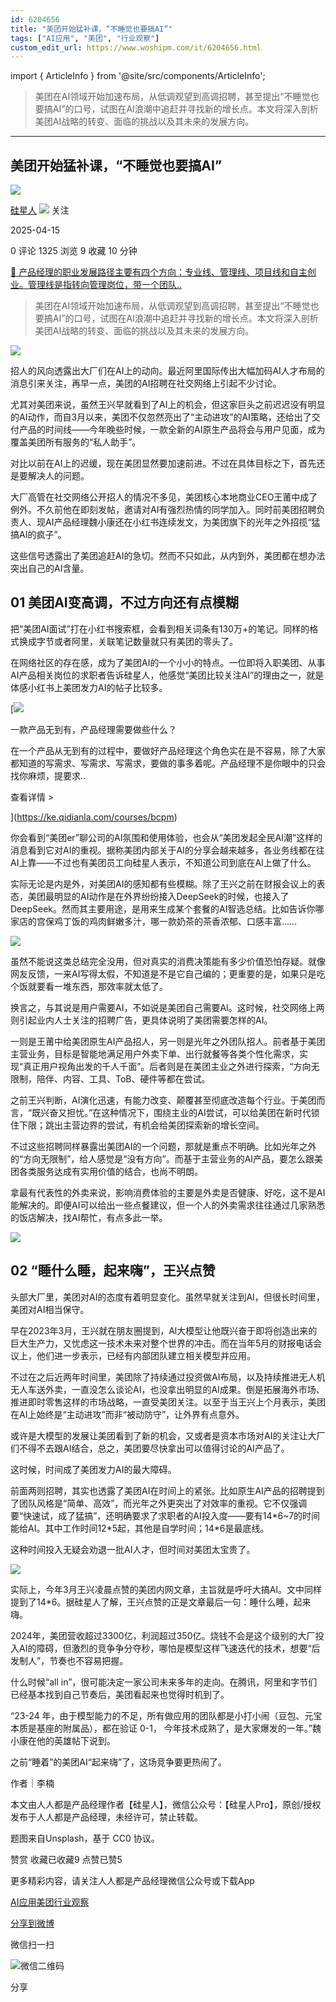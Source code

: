 ```yaml
---
id: 6204656
title: "美团开始猛补课，“不睡觉也要搞AI”"
tags: ["AI应用", "美团", "行业观察"]
custom_edit_url: https://www.woshipm.com/it/6204656.html
---
```

import { ArticleInfo } from '@site/src/components/ArticleInfo';

<ArticleInfo
    author="硅星人"
    authorLink="https://www.woshipm.com/u/1270617"
    published="2025-04-15"
    views={1325}
    comments={0}
    collects={9}
/>

> 美团在AI领域开始加速布局，从低调观望到高调招聘，甚至提出“不睡觉也要搞AI”的口号，试图在AI浪潮中追赶并寻找新的增长点。本文将深入剖析美团AI战略的转变、面临的挑战以及其未来的发展方向。

---

## 美团开始猛补课，“不睡觉也要搞AI”

[![](https://static.woshipm.com/pmadmin_avatar_20231007151843_7700.jpg?imageView2/1/w/72/h/72/q/100)](https://www.woshipm.com/u/1270617)

[硅星人](https://www.woshipm.com/u/1270617) ![](https://static.woshipm.com/tag/1122_1@2x.png) 关注

2025-04-15

0 评论 1325 浏览 9 收藏 10 分钟

[🔗 产品经理的职业发展路径主要有四个方向：专业线、管理线、项目线和自主创业。管理线是指转向管理岗位，带一个团队..](https://ke.qidianla.com/courses/90pm)

> 美团在AI领域开始加速布局，从低调观望到高调招聘，甚至提出“不睡觉也要搞AI”的口号，试图在AI浪潮中追赶并寻找新的增长点。本文将深入剖析美团AI战略的转变、面临的挑战以及其未来的发展方向。

![](https://image.woshipm.com/2025/02/21/36365bde-f013-11ef-98d7-00163e09d72f.png)

招人的风向透露出大厂们在AI上的动向。最近阿里国际传出大幅加码AI人才布局的消息引来关注，再早一点，美团的AI招聘在社交网络上引起不少讨论。

尤其对美团来说，虽然王兴早就看到了AI上的机会，但这家巨头之前迟迟没有明显的AI动作，而自3月以来，美团不仅忽然亮出了“主动进攻”的AI策略，还给出了交付产品的时间线——今年晚些时候，一款全新的AI原生产品将会与用户见面，成为覆盖美团所有服务的“私人助手”。

对比以前在AI上的迟缓，现在美团显然要加速前进。不过在具体目标之下，首先还是要解决人的问题。

大厂高管在社交网络公开招人的情况不多见，美团核心本地商业CEO王莆中成了例外。不久前他在即刻发帖，邀请对AI有强烈热情的同学加入。同时前美团招聘负责人、现AI产品经理魏小康还在小红书连续发文，为美团旗下的光年之外招揽“猛搞AI的疯子”。

这些信号透露出了美团追赶AI的急切。然而不只如此，从内到外，美团都在想办法突出自己的AI含量。

## 01 美团AI变高调，不过方向还有点模糊

把“美团AI面试”打在小红书搜索框，会看到相关词条有130万+的笔记。同样的格式换成字节或者阿里，关联笔记数量就只有美团的零头了。

在网络社区的存在感，成为了美团AI的一个小小的特点。一位即将入职美团、从事AI产品相关岗位的求职者告诉硅星人，他感觉“美团比较关注AI”的理由之一，就是体感小红书上美团发力AI的帖子比较多。

[![](https://image.woshipm.com/2023/08/02/58dc678c-30e3-11ee-88e7-00163e0b5ff3.png)

一款产品无到有，产品经理需要做些什么？

在一个产品从无到有的过程中，要做好产品经理这个角色实在是不容易，除了大家都知道的写需求、写需求、写需求，要做的事多着呢。产品经理不是你眼中的只会找你麻烦，提要求..

查看详情 >

](https://ke.qidianla.com/courses/bcpm)

你会看到“美团er”聊公司的AI氛围和使用体验，也会从“美团发起全民AI潮”这样的消息看到它对AI的重视。据称美团内部关于AI的分享会越来越多，各业务线都在往AI上靠——不过也有美团员工向硅星人表示，不知道公司到底在AI上做了什么。

实际无论是内是外，对美团AI的感知都有些模糊。除了王兴之前在财报会议上的表态，美团最明显的AI动作是在外界纷纷接入DeepSeek的时候，也接入了DeepSeek。然而其主要用途，是用来生成某个套餐的AI智选总结。比如告诉你哪家店的宫保鸡丁饭的鸡肉鲜嫩多汁，哪一款奶茶的茶香浓郁、口感丰富……

![](https://image.woshipm.com/2025/04/14/6fe449c8-1907-11f0-b222-00163e09d72f.png)

虽然不能说这类总结完全没用，但对真实的消费决策能有多少价值恐怕存疑。就像网友反馈，一来AI写得太假，不知道是不是它自己编的；更重要的是，如果只是吃个饭就要看一堆东西，那效率就太低了。

换言之，与其说是用户需要AI，不如说是美团自己需要AI。这时候，社交网络上两则引起业内人士关注的招聘广告，更具体说明了美团需要怎样的AI。

一则是王莆中给美团原生AI产品招人，另一则是光年之外团队招人。前者基于美团主营业务，目标是智能地满足用户外卖下单、出行就餐等各类个性化需求，实现“真正用户视角出发的千人千面”。后者则是在美团主业之外进行探索，“方向无限制，陪伴、内容、工具、ToB、硬件等都在尝试。

之前王兴判断，AI演化迅速，有能力改变、颠覆甚至彻底改造每个行业。于美团而言，“既兴奋又担忧。”在这种情况下，围绕主业的AI尝试，可以给美团在新时代锁住下限；跳出主营边界的尝试，有机会给美团探索新的增长空间。

不过这些招聘同样暴露出美团AI的一个问题，那就是重点不明确。比如光年之外的“方向无限制”，给人感觉是“没有方向”。而基于主营业务的AI产品，要怎么跟美团各类服务达成有实用价值的结合，也尚不明朗。

拿最有代表性的外卖来说，影响消费体验的主要是外卖是否健康、好吃，这不是AI能解决的。即便AI可以给出一些点餐建议，但一个人的外卖需求往往通过几家熟悉的饭店解决，找AI帮忙，有点多此一举。

![](https://image.woshipm.com/2025/04/14/70a724fc-1907-11f0-b222-00163e09d72f.png)

## 02 “睡什么睡，起来嗨”，王兴点赞

头部大厂里，美团对AI的态度有着明显变化。虽然早就关注到AI，但很长时间里，美团对AI相当保守。

早在2023年3月，王兴就在朋友圈提到，Al大模型让他既兴奋于即将创造出来的巨大生产力，又忧虑这一技术未来对整个世界的冲击。而在当年5月的财报电话会议上，他们进一步表示，已经有内部团队建立相关模型并应用。

不过在之后近两年时间里，美团除了持续通过投资做AI布局，以及持续推进无人机无人车送外卖，一直没怎么谈论AI，也没拿出明显的AI成果。倒是拓展海外市场、推进即时零售这样的市场战略，一直受美团关注。以至于当王兴上个月表示，美团在AI上始终是“主动进攻”而非“被动防守”，让外界有点意外。

或许是大模型的发展让美团看到了新的机会，又或者是资本市场对AI的关注让大厂们不得不去跟AI结合，总之，美团要尽快拿出可以值得讨论的AI产品了。

这时候，时间成了美团发力AI的最大障碍。

前面两则招聘，其实也透露了美团AI在时间上的紧张。比如原生AI产品的招聘提到了团队风格是“简单、高效”，而光年之外更突出了对效率的重视。它不仅强调要“快速试，成了猛搞”，还明确要求了求职者的AI投入度——要有14\*6~7的时间能给AI。其中工作时间12\*5起，其他是自学时间；14\*6是最底线。

这种时间投入无疑会劝退一批AI人才，但时间对美团太宝贵了。

![](https://image.woshipm.com/2025/04/14/7142f148-1907-11f0-b222-00163e09d72f.png)

实际上，今年3月王兴凌晨点赞的美团内网文章，主旨就是呼吁大搞AI。文中同样提到了14\*6。据硅星人了解，王兴点赞的正是文章最后一句：睡什么睡，起来嗨。

2024年，美团营收超过3300亿，利润超过350亿。烧钱不会是这个级别的大厂投入AI的障碍，但激烈的竞争争分夺秒，哪怕是模型这样飞速迭代的技术，想要“后发制人”，节奏也不容易把握。

什么时候“all in”，很可能决定一家公司未来多年的走向。在腾讯，阿里和字节们已经基本找到自己节奏后，美团看起来也觉得时机到了。

“23-24 年，由于模型能力的不足，所有做应用的团队都是小打小闹（豆包、元宝本质是基座的附属品），都在验证 0-1， 今年技术成熟了，是大家爆发的一年。”魏小康在他的英雄帖下说到。

之前“睡着”的美团AI“起来嗨”了，这场竞争要更热闹了。

作者｜李楠

本文由人人都是产品经理作者【硅星人】，微信公众号：【硅星人Pro】，原创/授权 发布于人人都是产品经理，未经许可，禁止转载。

题图来自Unsplash，基于 CC0 协议。

赞赏 收藏已收藏9 点赞已赞5

更多精彩内容，请关注人人都是产品经理微信公众号或下载App

[AI应用](https://www.woshipm.com/tag/ai%e5%ba%94%e7%94%a8)[美团](https://www.woshipm.com/tag/%e7%be%8e%e5%9b%a2)[行业观察](https://www.woshipm.com/tag/%e8%a1%8c%e4%b8%9a%e8%a7%82%e5%af%9f)

[分享到微博](https://service.weibo.com/share/share.php?appkey=2775287854&title=美团开始猛补课，“不睡觉也要搞AI”&url=https://www.woshipm.com/it/6204656.html&pic=https://image.woshipm.com/2025/02/21/36365bde-f013-11ef-98d7-00163e09d72f.png)

微信扫一扫

![微信二维码](https://api.pwmqr.com/qrcode/create/?url=https://www.woshipm.com/it/6204656.html)

分享